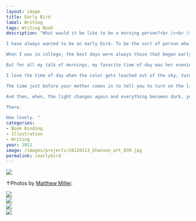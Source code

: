 ```yaml
---
layout: image
title: Early Bird
label: Writing
tags: Writing Book 
description: "What would it be like to be a morning person?<br /><br />

I have always wanted to be an early bird. To be the sort of person who rises naturally and with grace with the dawn. Who drinks their coffee black while contemplating bird song on the porch. This is a short ode to mornings, and to early risers.<br /><br />

When I was in college, the best days were always those that began early. On early mornings, I took walks. I made pesto. I read David Copperfield. I claimed those secret times for myself because no one else knew to watch.<br /><br />

But for all my talk of mornings, my favorite time of day was her evening twin… when the sky was purple and the houses began to yawn and stretch.<br /><br />

I love the time of day when the color gets leached out of the sky, turning the world into blues and greys. It’s at that time, just after what the photographers call “The Magic Hour,” that the light changes from gold to pearl and a deep calmness descends.<br /><br />

The time just before your mother comes in to tell you to turn on the light so you won’t “ruin your eyes.” The time of day to lay down your burdens.<br /><br />

And then, when, the light changes again and everything becomes dark, you pull the cord on the lamp.<br /><br />

There.

How lovely. "
categories:
- Book Binding
- Illustration
- Writing
year: 2011
image: /images/projects/20120213_khanson_art_030.jpg
permalink: /earlybird
---
```


<img src="/images/projects/20120213_khanson_art_030.jpg">
<div class="images-right">
    <p>&uarr;Photos by <a href="https://cargocollective.com/matthewmillerphotographer">Matthew Miller</a>.</p></div>
<section class="clear"></section>

<img src="/images/projects/20120213_khanson_art_032.jpg">

<div class="images-left">
    <img src="/images/projects/20120213_khanson_art_027.jpg"></div>
    
<div class="images-right">
    <img src="/images/projects/20120213_khanson_art_025.jpg"></div>

<section class="clear"></section>

<img src="/images/projects/Hanson_EarlyBird4.jpg">